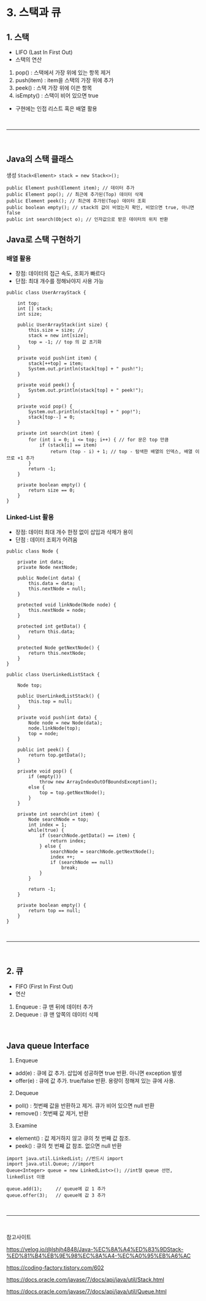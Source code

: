 # 3. 스택과 큐

## 1. 스택
- LIFO (Last In First Out)
- 스택의 연산
1. pop() : 스택에서 가장 위에 있는 항목 제거
2. push(item) : item을 스택의 가장 위에 추가
3. peek() : 스택 가장 위에 이쓴 항목
4. isEmpty() : 스택이 비어 있으면 true
- 구현에는 인접 리스트 혹은 배열 활용

<u> <br> </u>
<hr/>
<u> <br> </u>

## Java의 스택 클래스
생성 ```Stack<Element> stack = new Stack<>();```

```
public Element push(Element item); // 데이터 추가
public Element pop(); // 최근에 추가된(Top) 데이터 삭제
public Element peek(); // 최근에 추가된(Top) 데이터 조회
public boolean empty(); // stack의 값이 비었는지 확인, 비었으면 true, 아니면 false
public int search(Object o); // 인자값으로 받은 데이터의 위치 반환
```

## Java로 스택 구현하기
### 배열 활용
- 장점: 데이터의 접근 속도, 조회가 빠르다
- 단점: 최대 개수를 정해놔야지 사용 가능
```
public class UserArrayStack {

    int top;
    int [] stack;
    int size;

    public UserArrayStack(int size) {
        this.size = size; //
        stack = new int[size];
        top = -1; // top 의 값 초기화
    }

    private void push(int item) {
        stack[++top] = item;
        System.out.println(stack[top] + " push!");
    }

    private void peek() {
        System.out.println(stack[top] + " peek!");
    }

    private void pop() {
        System.out.println(stack[top] + " pop!");
        stack[top--] = 0;
    }

    private int search(int item) {
        for (int i = 0; i <= top; i++) { // for 문은 top 만큼
            if (stack[i] == item)
                return (top - i) + 1; // top - 탐색한 배열의 인덱스, 배열 이므로 +1 추가
        }
        return -1;
    }

    private boolean empty() {
        return size == 0;
    }
}
```

### Linked-List 활용
- 장점: 데이터 최대 개수 한정 없이 삽입과 삭제가 용이
- 단점 : 데이터 조회가 어려움
```
public class Node {

    private int data;
    private Node nextNode;

    public Node(int data) {
        this.data = data;
        this.nextNode = null;
    }

    protected void linkNode(Node node) {
        this.nextNode = node;
    }

    protected int getData() {
        return this.data;
    }

    protected Node getNextNode() {
        return this.nextNode;
    }
}

public class UserLinkedListStack {

    Node top;

    public UserLinkedListStack() {
        this.top = null;
    }

    private void push(int data) {
        Node node = new Node(data);
        node.linkNode(top);
        top = node;
    }

    public int peek() {
        return top.getData();
    }

    private void pop() {
        if (empty())
            throw new ArrayIndexOutOfBoundsException();
        else {
            top = top.getNextNode();
        }
    }

    private int search(int item) {
        Node searchNode = top;
        int index = 1;
        while(true) {
            if (searchNode.getData() == item) {
                return index;
            } else {
                searchNode = searchNode.getNextNode();
                index ++;
                if (searchNode == null)
                    break;
            }
        }

        return -1;
    }

    private boolean empty() {
        return top == null;
    }
}
```

<u> <br> </u>
<hr/>
<u> <br> </u>

## 2. 큐
- FIFO (First In First Out)
- 연산
1. Enqueue : 큐 맨 뒤에 데이터 추가
2. Dequeue : 큐 맨 앞쪽의 데이터 삭제

<br>

## Java queue Interface
1. Enqueue
- add(e) : 큐에 값 추가. 삽입에 성공하면 true 반환. 아니면 exception 발생
- offer(e) : 큐에 값 추가. true/false 반환. 용량이 정해져 있는 큐에 사용.

2. Dequeue
- poll() : 첫번째 값을 반환하고 제거. 큐가 비어 있으면 null 반환
- remove() : 첫번째 값 제거, 반환

3. Examine
- element() : 값 제거하지 않고 큐의 첫 번째 값 참조.
- peek() : 큐의 첫 번째 값 참조. 없으면 null 반환

```
import java.util.LinkedList; //반드시 import
import java.util.Queue; //import
Queue<Integer> queue = new LinkedList<>(); //int형 queue 선언, linkedlist 이용

queue.add(1);     // queue에 값 1 추가
queue.offer(3);   // queue에 값 3 추가
```

<u> <br> </u>
<hr />
<u> <br> </u>

참고사이트

https://velog.io/@lshjh4848/Java-%EC%8A%A4%ED%83%9DStack-%ED%81%B4%EB%9E%98%EC%8A%A4-%EC%A0%95%EB%A6%AC

https://coding-factory.tistory.com/602

https://docs.oracle.com/javase/7/docs/api/java/util/Stack.html

https://docs.oracle.com/javase/7/docs/api/java/util/Queue.html